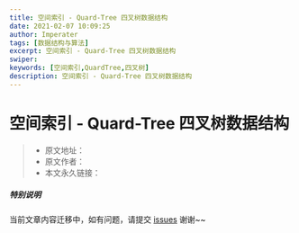 ```yaml
---
title: 空间索引 - Quard-Tree 四叉树数据结构
date: 2021-02-07 10:09:25
author: Imperater
tags: [数据结构与算法]
excerpt: 空间索引 - Quard-Tree 四叉树数据结构
swiper:
keywords: [空间索引,QuardTree,四叉树]
description: 空间索引 - Quard-Tree 四叉树数据结构
---
```


# 空间索引 - Quard-Tree 四叉树数据结构

> * 原文地址：[]()
> * 原文作者：[]()
> * 本文永久链接：[]()

##### **特别说明**

当前文章内容迁移中，如有问题，请提交 [issues](https://github.com/Starrier/starrier.github.io/issues) 谢谢~~


